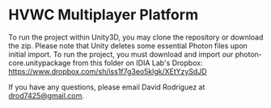 HVWC Multiplayer Platform
====

To run the project within Unity3D, you may clone the repository or download the zip. Please note that Unity deletes some essential Photon files upon initial import. To run the project, you must download and import our photon-core.unitypackage from this folder on IDIA Lab's Dropbox: https://www.dropbox.com/sh/iss1f7g3eo5klgk/XEtYzySdJD

If you have any questions, please email David Rodriguez at drod7425@gmail.com.
